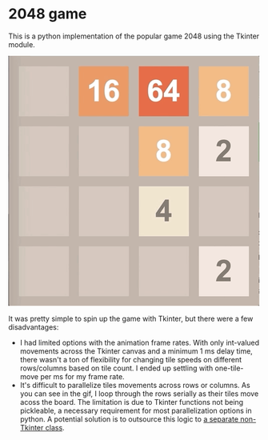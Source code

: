 # 2048 game

This is a python implementation of the popular game 2048 using the Tkinter module.

![Game](etc/demo.gif)

It was pretty simple to spin up the game with Tkinter, but there were a few disadvantages:

- I had limited options with the animation frame rates. With only int-valued movements across the Tkinter canvas and a minimum 1 ms delay time, there wasn't a ton of flexibility for changing tile speeds on different rows/columns based on tile count. I ended up settling with one-tile-move per ms for my frame rate.
- It's difficult to parallelize tiles movements across rows or columns. As you can see in the gif, I loop through the rows serially as their tiles move acoss the board. The limitation is due to Tkinter functions not being pickleable, a necessary requirement for most parallelization options in python. A potential solution is to outsource this logic to [a separate non-Tkinter class](https://stackoverflow.com/a/42221437).
